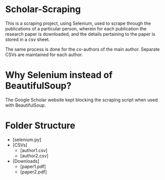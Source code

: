 # Scholar-Scraping

This is a scraping project, using Selenium, used to scrape through the publications of a particular person, wherein for each publication the research paper is downloaded, and the details pertaining to the paper is stored in a csv sheet. 

The same process is done for the co-authors of the main author. Separate CSVs are maintained for each author.

# Why Selenium instead of BeautifulSoup?
The Google Scholar website kept blocking the scraping script when used with BeautifulSoup.

# Folder Structure
 * [selenium.py]
 * [CSVs]
   * [author1.csv]
   * [author2.csv]
 * [Downloads]
   * [paper1.pdf]
   * [paper2.pdf]


